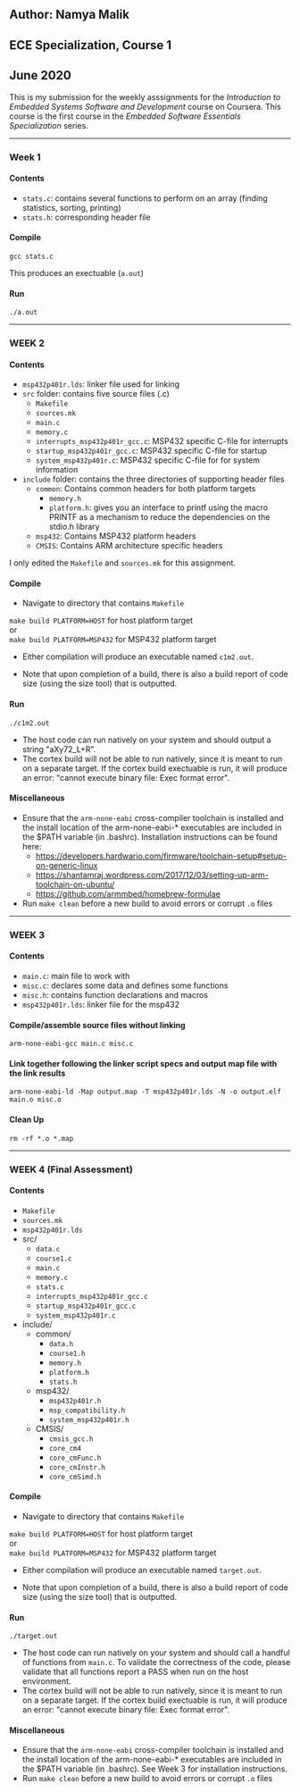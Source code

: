 ## Author: Namya Malik  
## ECE Specialization, Course 1  
## June 2020

This is my submission for the weekly asssignments for the *Introduction to Embedded Systems Software and Development* course on Coursera. This course is the first course in the *Embedded Software Essentials Specialization* series.
______________________________________________

### Week 1

#### Contents
* `stats.c`: contains several functions to perform on an array (finding statistics, sorting, printing)
* `stats.h`: corresponding header file

#### Compile
`gcc stats.c`  

This produces an exectuable (`a.out`)

#### Run
`./a.out`
______________________________________________

### WEEK 2

#### Contents
* `msp432p401r.lds`: linker file used for linking
* `src` folder: contains five source files (.c)
	* `Makefile`
	* `sources.mk`
	* `main.c`
	* `memory.c`
	* `interrupts_msp432p401r_gcc.c`: MSP432 specific C-file for interrupts
	* `startup_msp432p401r_gcc.c`: MSP432 specific C-file for startup
	* `system_msp432p401r.c`: MSP432 specific C-file for for system information
* `include` folder: contains the three directories of supporting header files
	* `common`: Contains common headers for both platform targets
		* `memory.h`
		* `platform.h`: gives you an interface to printf using the macro PRINTF as a mechanism to reduce the dependencies on the stdio.h library
	* `msp432`: Contains MSP432 platform headers
	* `CMSIS`: Contains ARM architecture specific headers

I only edited the `Makefile` and `sources.mk` for this assignment.

#### Compile
* Navigate to directory that contains `Makefile`  

`make build PLATFORM=HOST` for host platform target  
or  
`make build PLATFORM=MSP432` for MSP432 platform target  

* Either compilation will produce an executable named `c1m2.out`.

* Note that upon completion of a build, there is also a build report of code size (using the size tool) that is outputted.

#### Run
`./c1m2.out`

* The host code can run natively on your system and should output a string "aXy72_L+R".
* The cortex build will not be able to run natively, since it is meant to run on a separate target. If the cortex build exectuable is run, it will produce an error: "cannot execute binary file: Exec format error".

#### Miscellaneous
* Ensure that the `arm-none-eabi` cross-compiler toolchain is installed and the install location of the arm-none-eabi-* executables are included in the $PATH variable (in .bashrc). Installation instructions can be found here: 
	* https://developers.hardwario.com/firmware/toolchain-setup#setup-on-generic-linux
	* https://shantamraj.wordpress.com/2017/12/03/setting-up-arm-toolchain-on-ubuntu/
	* https://github.com/armmbed/homebrew-formulae
* Run `make clean` before a new build to avoid errors or corrupt `.o` files
______________________________________________
### WEEK 3

#### Contents
* `main.c`: main file to work with
* `misc.c`: declares some data and defines some functions
* `misc.h`: contains function declarations and macros
* `msp432p401r.lds`: linker file for the msp432

#### Compile/assemble source files without linking
`arm-none-eabi-gcc main.c misc.c`

#### Link together following the linker script specs and output map file with the link results
`arm-none-eabi-ld -Map output.map -T msp432p401r.lds -N -o output.elf main.o misc.o`

#### Clean Up
`rm -rf *.o *.map`

______________________________________________
### WEEK 4 (Final Assessment)

#### Contents
* `Makefile`
* `sources.mk`
* `msp432p401r.lds`
* src/
	* `data.c`
	* `course1.c`
	* `main.c`
	* `memory.c`
	* `stats.c`
	* `interrupts_msp432p401r_gcc.c`
    * `startup_msp432p401r_gcc.c`
    * `system_msp432p401r.c`
* include/
	* common/
		* `data.h`
		* `course1.h`
		* `memory.h`
		* `platform.h`
		* `stats.h`
	* msp432/
		* `msp432p401r.h`
		* `msp_compatibility.h`
		* `system_msp432p401r.h`
	* CMSIS/
		* `cmsis_gcc.h`
		* `core_cm4`
		* `core_cmFunc.h`
		* `core_cmInstr.h`
		* `core_cmSimd.h`

#### Compile
* Navigate to directory that contains `Makefile`  

`make build PLATFORM=HOST` for host platform target  
or  
`make build PLATFORM=MSP432` for MSP432 platform target  

* Either compilation will produce an executable named `target.out`.

* Note that upon completion of a build, there is also a build report of code size (using the size tool) that is outputted.

#### Run
`./target.out`

* The host code can run natively on your system and should call a handful of functions from `main.c`. To validate the correctness of the code, please validate that all functions report a PASS when run on the host environment.
* The cortex build will not be able to run natively, since it is meant to run on a separate target. If the cortex build exectuable is run, it will produce an error: "cannot execute binary file: Exec format error".

#### Miscellaneous
* Ensure that the `arm-none-eabi` cross-compiler toolchain is installed and the install location of the arm-none-eabi-* executables are included in the $PATH variable (in .bashrc). See Week 3 for installation instructions.
* Run `make clean` before a new build to avoid errors or corrupt `.o` files
